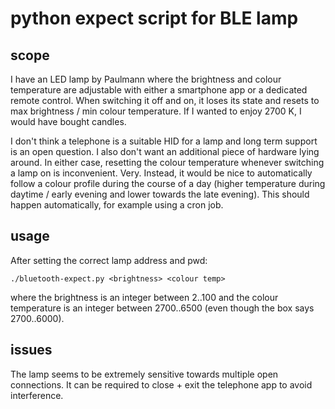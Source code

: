
# python expect script for BLE lamp

## scope

I have an LED lamp by Paulmann where the brightness and colour temperature are
adjustable with either a smartphone app or a dedicated remote control.  When
switching it off and on, it loses its state and resets to max brightness / min
colour temperature.  If I wanted to enjoy 2700 K, I would have bought candles.

I don't think a telephone is a suitable HID for a lamp and long term support is
an open question.  I also don't want an additional piece of hardware lying
around.  In either case, resetting the colour temperature whenever switching a
lamp on is inconvenient.  Very.  Instead, it would be nice to automatically
follow a colour profile during the course of a day (higher temperature during
daytime / early evening and lower towards the late evening).  This should
happen automatically, for example using a cron job.

## usage

After setting the correct lamp address and pwd:

```
./bluetooth-expect.py <brightness> <colour temp>
```

where the brightness is an integer between 2..100 and the colour temperature is
an integer between 2700..6500 (even though the box says 2700..6000).

## issues

The lamp seems to be extremely sensitive towards multiple open connections.  It
can be required to close + exit the telephone app to avoid interference.

